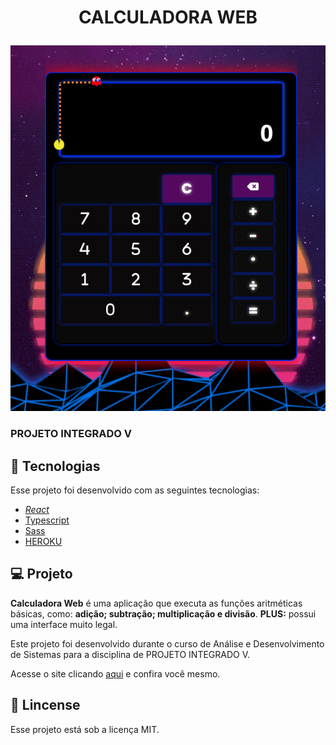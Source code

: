 # <p align="center"> CALCULADORA WEB</p>
<p align="center"><img src="https://github.com/Oliveira-Renato/Calculadora/blob/main/repo-img/IMG-1.PNG"></p>

### PROJETO INTEGRADO V

## :test_tube: Tecnologias 
Esse projeto foi desenvolvido com as seguintes tecnologias:
* _[React](https://reactjs.org/)_
* [Typescript](https://www.typescriptlang.org/)
* [Sass](https://sass-lang.com/)
* [HEROKU](https://www.heroku.com/)

## :computer: Projeto
**Calculadora Web** é uma aplicação que executa as funções aritméticas básicas, como: **adição; subtração; multiplicação e divisão**. **PLUS:** possui uma interface muito legal.

Este projeto foi desenvolvido durante o curso de Análise e Desenvolvimento de Sistemas para a disciplina de PROJETO INTEGRADO V.

Acesse o site clicando [aqui](https://calculadora-web.herokuapp.com/) e confira você mesmo.


## :scroll: Lincense

Esse projeto está sob a licença MIT. 

